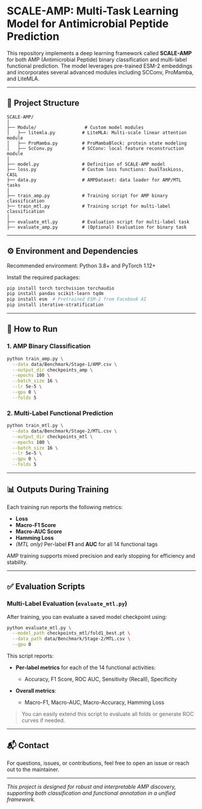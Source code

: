 # SCALE-AMP: Multi-Task Learning Model for Antimicrobial Peptide Prediction

This repository implements a deep learning framework called **SCALE-AMP** for both AMP (Antimicrobial Peptide) binary classification and multi-label functional prediction. The model leverages pre-trained ESM-2 embeddings and incorporates several advanced modules including SCConv, ProMamba, and LiteMLA.

---

## 📁 Project Structure

```
SCALE-AMP/
│
├── Module/                  # Custom model modules
│   ├── litemla.py          # LiteMLA: Multi-scale linear attention module
│   ├── ProMamba.py         # ProMambaBlock: protein state modeling
│   ├── ScConv.py           # SCConv: local feature reconstruction module
│
├── model.py                # Definition of SCALE-AMP model
├── loss.py                 # Custom loss functions: DualTaskLoss, CASL
├── data.py                 # AMPDataset: data loader for AMP/MTL tasks
│
├── train_amp.py            # Training script for AMP binary classification
├── train_mtl.py            # Training script for multi-label classification
│
├── evaluate_mtl.py         # Evaluation script for multi-label task
├── evaluate_amp.py         # (Optional) Evaluation for binary task
```

---

## ⚙️ Environment and Dependencies

Recommended environment: Python 3.8+ and PyTorch 1.12+

Install the required packages:

```bash
pip install torch torchvision torchaudio
pip install pandas scikit-learn tqdm
pip install esm  # Pretrained ESM-2 from Facebook AI
pip install iterative-stratification
```

---

## 🚀 How to Run

### 1. AMP Binary Classification

```bash
python train_amp.py \
  --data data/Benchmark/Stage-1/AMP.csv \
  --output_dir checkpoints_amp \
  --epochs 100 \
  --batch_size 16 \
  --lr 5e-5 \
  --gpu 0 \
  --folds 5
```

### 2. Multi-Label Functional Prediction

```bash
python train_mtl.py \
  --data data/Benchmark/Stage-2/MTL.csv \
  --output_dir checkpoints_mtl \
  --epochs 100 \
  --batch_size 16 \
  --lr 5e-5 \
  --gpu 0 \
  --folds 5
```

---

## 📊 Outputs During Training

Each training run reports the following metrics:

* **Loss**
* **Macro-F1 Score**
* **Macro-AUC Score**
* **Hamming Loss**
* *(MTL only)* Per-label **F1** and **AUC** for all 14 functional tags

AMP training supports mixed precision and early stopping for efficiency and stability.

---

## ✅ Evaluation Scripts

### Multi-Label Evaluation (`evaluate_mtl.py`)

After training, you can evaluate a saved model checkpoint using:

```bash
python evaluate_mtl.py \
  --model_path checkpoints_mtl/fold1_best.pt \
  --data_path data/Benchmark/Stage-2/MTL.csv \
  --gpu 0
```

This script reports:

* **Per-label metrics** for each of the 14 functional activities:

  * Accuracy, F1 Score, ROC AUC, Sensitivity (Recall), Specificity
* **Overall metrics**:

  * Macro-F1, Macro-AUC, Macro-Accuracy, Hamming Loss

> You can easily extend this script to evaluate all folds or generate ROC curves if needed.

---

## 📬 Contact

For questions, issues, or contributions, feel free to open an issue or reach out to the maintainer.

---

*This project is designed for robust and interpretable AMP discovery, supporting both classification and functional annotation in a unified framework.*
